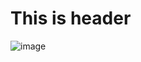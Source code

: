 # This is header
![image](https://github.com/AwanArdy/skills-communicate-using-markdown/assets/94277917/18fba4f2-67f7-4e23-a645-0d738940072c)
